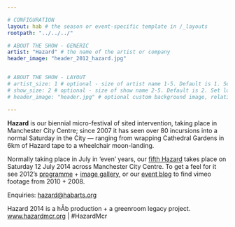 ```yaml
---

# CONFIGURATION
layout: hab # the season or event-specific template in /_layouts
rootpath: "../../../"

# ABOUT THE SHOW - GENERIC
artist: "Hazard" # the name of the artist or company
header_image: "header_2012_hazard.jpg"   


# ABOUT THE SHOW - LAYOUT
# artist_size: 1 # optional - size of artist name 1-5. Default is 1. Set longer names to lower values
# show_size: 2 # optional - size of show name 2-5. Default is 2. Set longer names to lower values
# header_image: "header.jpg" # optional custom background image, relative to current page

---         
```

**Hazard** is our biennial micro-festival of sited intervention, taking place in Manchester City Centre; since 2007 it has seen over 80 incursions into a normal Saturday in the City — ranging from wrapping Cathedral Gardens in 6km of Hazard tape to a wheelchair moon-landing.         
          
Normally taking place in July in ‘even’ years, our [fifth Hazard](/current/2014-hazard) takes place on Saturday 12 July 2014 across Manchester City Centre. To get a feel for it see 2012’s [programme](/archive/2012-hazard) + [image gallery](/galleries/2012-hazard), or our [event blog](http://hazardmcr.posthaven.com) to find vimeo footage from 2010 + 2008.
        
Enquiries: <hazard@habarts.org>          
        
Hazard 2014 is a hÅb production + a greenroom legacy project. www.hazardmcr.org | #HazardMcr
